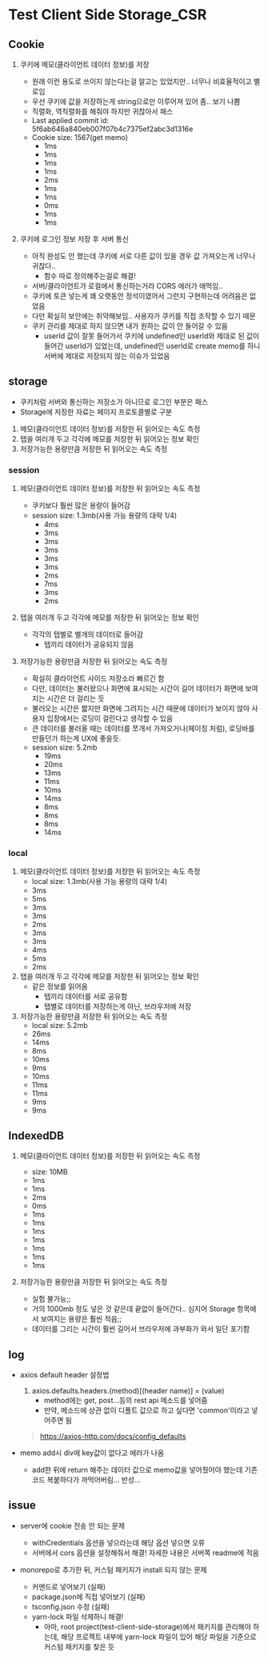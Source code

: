 # Test Client Side Storage_CSR

## Cookie

1. 쿠키에 메모(클라이언트 데이터 정보)를 저장

   - 원래 이런 용도로 쓰이지 않는다는걸 알고는 있었지만.. 너무나 비효율적이고 별로임
   - 우선 쿠키에 값을 저장하는게 string으로만 이루어져 있어 좀.. 보기 나쁨
   - 직렬화, 역직렬화를 해줘야 하지만 귀찮아서 패스
   - Last applied commit id: 5f6ab646a840eb007f07b4c7375ef2abc3d1316e
   - Cookie size: 1567(get memo)
     - 1ms
     - 1ms
     - 1ms
     - 1ms
     - 2ms
     - 1ms
     - 1ms
     - 0ms
     - 1ms
     - 1ms

2. 쿠키에 로그인 정보 저장 후 서버 통신

   - 아직 완성도 안 했는데 쿠키에 서로 다른 값이 있을 경우 값 가져오는게 너무나 귀찮다..
     - 함수 따로 정의해주는걸로 해결!
   - 서버/클라이언트가 로컬에서 통신하는거라 CORS 에러가 애먹임..
   - 쿠키에 토큰 넣는게 꽤 오랫동안 정석이였어서 그런지 구현하는데 어려움은 없었음
   - 다만 확실히 보안에는 취약해보임.. 사용자가 쿠키를 직접 조작할 수 있기 때문
   - 쿠키 관리를 제대로 하지 않으면 내가 원하는 값이 안 들어갈 수 있음
     - userId 값이 잘못 들어가서 쿠키에 undefined인 userId와 제대로 된 값이 들어간 userId가 있었는데, undefined인 userId로 create memo를 하니 서버에 제대로 저장되지 않는 이슈가 있었음

## storage

- 쿠키처럼 서버와 통신하는 저장소가 아니므로 로그인 부분은 패스
- Storage에 저장한 자료는 페이지 프로토콜별로 구분

1. 메모(클라이언트 데이터 정보)를 저장한 뒤 읽어오는 속도 측정
2. 탭을 여러개 두고 각각에 메모를 저장한 뒤 읽어오는 정보 확인
3. 저장가능한 용량만큼 저장한 뒤 읽어오는 속도 측정

### session

1. 메모(클라이언트 데이터 정보)를 저장한 뒤 읽어오는 속도 측정

   - 쿠키보다 훨씬 많은 용량이 들어감
   - session size: 1.3mb(사용 가능 용량의 대략 1/4)
     - 4ms
     - 3ms
     - 3ms
     - 3ms
     - 3ms
     - 3ms
     - 2ms
     - 7ms
     - 3ms
     - 2ms

2. 탭을 여러개 두고 각각에 메모를 저장한 뒤 읽어오는 정보 확인

   - 각각의 탭별로 별개의 데이터로 들어감
     - 탭끼리 데이터가 공유되지 않음

3. 저장가능한 용량만큼 저장한 뒤 읽어오는 속도 측정
   - 확실히 클라이언트 사이드 저장소라 빠르긴 함
   - 다만, 데이터는 불러왔으나 화면에 표시되는 시간이 길어 데이터가 화면에 보여지는 시간은 더 걸리는 듯
   - 불러오는 시간은 짧지만 화면에 그려지는 시간 때문에 데이터가 보이지 않아 사용자 입장에서는 로딩이 걸린다고 생각할 수 있음
   - 큰 데이터를 불러올 때는 데이터를 쪼개서 가져오거나(페이징 처럼), 로딩바를 만들던가 하는게 UX에 좋을듯.
   - session size: 5.2mb
     - 19ms
     - 20ms
     - 13ms
     - 11ms
     - 10ms
     - 14ms
     - 8ms
     - 8ms
     - 8ms
     - 14ms

### local

1. 메모(클라이언트 데이터 정보)를 저장한 뒤 읽어오는 속도 측정
   - local size: 1.3mb(사용 가능 용량의 대략 1/4)
   - 3ms
   - 5ms
   - 3ms
   - 3ms
   - 2ms
   - 3ms
   - 3ms
   - 4ms
   - 5ms
   - 2ms
2. 탭을 여러개 두고 각각에 메모를 저장한 뒤 읽어오는 정보 확인
   - 같은 정보를 읽어옴
     - 탭끼리 데이터를 서로 공유함
     - 탭별로 데이터를 저장하는게 아닌, 브라우저에 저장
3. 저장가능한 용량만큼 저장한 뒤 읽어오는 속도 측정
   - local size: 5.2mb
   - 26ms
   - 14ms
   - 8ms
   - 10ms
   - 9ms
   - 10ms
   - 11ms
   - 11ms
   - 9ms
   - 9ms

## IndexedDB

1. 메모(클라이언트 데이터 정보)를 저장한 뒤 읽어오는 속도 측정

   - size: 10MB
   - 1ms
   - 1ms
   - 2ms
   - 0ms
   - 1ms
   - 1ms
   - 1ms
   - 1ms
   - 1ms
   - 1ms
   - 1ms

2. 저장가능한 용량만큼 저장한 뒤 읽어오는 속도 측정
   - 실험 불가능;;
   - 거의 1000mb 정도 넣은 것 같은데 끝없이 들어간다.. 심지어 Storage 항목에서 보여지는 용량은 훨씬 적음;;
   - 데이터를 그리는 시간이 훨씬 길어서 브라우저에 과부화가 와서 일단 포기함

## log

- axios default header 설정법

  1. axios.defaults.headers.(method)\[(header name)] = (value)
     - method에는 get, post...등의 rest api 메소드를 넣어줌
     - 만약, 메소드에 상관 없이 디폴트 값으로 하고 싶다면 'common'이라고 넣어주면 됨

  > https://axios-http.com/docs/config_defaults

- memo add시 div에 key값이 없다고 에러가 나옴
  - add한 뒤에 return 해주는 데이터 값으로 memo값을 넣어줬어야 했는데 기존 코드 복붙하다가 까먹어버림... 반성...

## issue

- server에 cookie 전송 안 되는 문제

  - withCredentials 옵션을 넣으라는데 해당 옵션 넣으면 오류
  - 서버에서 cors 옵션을 설정해줘서 해결! 자세한 내용은 서버쪽 readme에 적음

- monorepo로 추가한 뒤, 커스텀 패키지가 install 되지 않는 문제
  - 커맨드로 넣어보기 (실패)
  - package.json에 직접 넣어보기 (실패)
  - tsconfig.json 수정 (실패)
  - yarn-lock 파일 삭제하니 해결!
    - 아마, root project(test-client-side-storage)에서 패키지를 관리해야 하는데, 해당 프로젝트 내부에 yarn-lock 파일이 있어 해당 파일을 기준으로 커스텀 패키지를 찾은 듯
